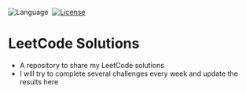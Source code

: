 ![Language](https://img.shields.io/badge/language-JavaScript-orange.svg)&nbsp;
[![License](https://img.shields.io/badge/license-MIT-blue.svg)](./LICENSE.md)&nbsp;

# LeetCode Solutions

- A repository to share my LeetCode solutions
- I will try to complete several challenges every week and update the results here
